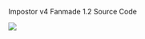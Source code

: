 Impostor v4 Fanmade 1.2 Source Code

![](https://cdn.discordapp.com/attachments/715161423650619453/997591969360511168/sussy_amogus_v4.png?size=4096)

